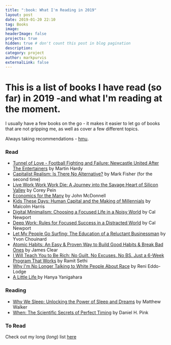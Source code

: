 ```yaml
---
title: ":book: What I'm Reading in 2019"
layout: post
date: 2019-01-20 22:10
tag: Books
image:
headerImage: false
projects: true
hidden: true # don't count this post in blog pagination
description:
category: project
author: markpurvis
externalLink: false
---
```




<h1>This is a list of books I have read (so far) in 2019 -and what I'm reading at the moment.</h1>

<p>I usually have a few books on the go - it makes it easier to let go of books that are not gripping me, as well as cover a few different topics.</p>

<p> Always taking recommendations - <a href="https://www.twitter.com/markprvs/">hmu</a>.


<h3>Read</h3>
<ul class="read">
	<li><a href="https://www.goodreads.com/book/show/33547365-tunnel-of-love">Tunnel of Love - Football Fighting and Failure: Newcastle United After The Entertainers</a> by Martin Hardy</li>
	<li><a href="https://www.goodreads.com/book/show/6763725-capitalist-realism">Capitalist Realism: Is There No Alternative?</a> by Mark Fisher (for the second time) </li>
	<li><a href="https://www.goodreads.com/book/show/35684687-live-work-work-work-die">Live Work Work Work Die: A Journey into the Savage Heart of Silicon Valley</a> by Corey Pein</li>
	<li><a href="https://www.goodreads.com/book/show/41967145-economics-for-the-many">Economics for the Many</a> by John McDonnell</li>
	<li><a href="https://www.goodreads.com/book/show/34523218-kids-these-days">Kids These Days: Human Capital and the Making of Millennials</a> by Malcolm Harris</li>
	<li><a href="https://www.goodreads.com/book/show/40672036-digital-minimalism">Digital Minimalism: Choosing a Focused Life in a Noisy World</a> by Cal Newport</li>
	<li><a href="https://www.goodreads.com/book/show/25744928-deep-work">Deep Work: Rules for Focused Success in a Distracted World</a> by Cal Newport</li>
	<li><a href="https://www.goodreads.com/book/show/22155.Let_My_People_Go_Surfing">Let My People Go Surfing: The Education of a Reluctant Businessman</a> by Yvon Chouinard</li>
	<li><a href="https://www.goodreads.com/book/show/40121378-atomic-habits">Atomic Habits: An Easy & Proven Way to Build Good Habits & Break Bad Ones</a> by James Clear</li>
	<li><a href="https://www.goodreads.com/book/show/40591670-i-will-teach-you-to-be-rich">I Will Teach You to Be Rich: No Guilt. No Excuses. No BS. Just a 6-Week Program That Works</a> by Ramit Sethi</li>
	<li><a href="https://www.goodreads.com/book/show/33606119-why-i-m-no-longer-talking-to-white-people-about-race">Why I'm No Longer Talking to White People About Race</a> by Reni Eddo-Lodge</li>
	<li><a href="https://www.goodreads.com/book/show/22822858-a-little-life"> A Little Life </a> by Hanya Yanigahara</li>
</ul>

<h3>Reading</h3>
<ul class="reading">
	<li><a href="https://www.goodreads.com/book/show/34466963-why-we-sleep">Why We Sleep: Unlocking the Power of Sleep and Dreams</a> by Matthew Walker</li>
	<li><a href="https://www.goodreads.com/book/show/35412097-when">When: The Scientific Secrets of Perfect Timing</a> by Daniel H. Pink</li>

</ul>

<h3>To Read</h3>
<p>Check out my long (<i>long</i>) list <a href="//www.goodreads.com/review/list/9918109">here</a></p>
